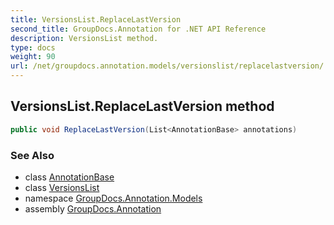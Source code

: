 ```yaml
---
title: VersionsList.ReplaceLastVersion
second_title: GroupDocs.Annotation for .NET API Reference
description: VersionsList method. 
type: docs
weight: 90
url: /net/groupdocs.annotation.models/versionslist/replacelastversion/
---
```

## VersionsList.ReplaceLastVersion method

```csharp
public void ReplaceLastVersion(List<AnnotationBase> annotations)
```

### See Also

* class [AnnotationBase](../../../groupdocs.annotation.models.annotationmodels/annotationbase/)
* class [VersionsList](../)
* namespace [GroupDocs.Annotation.Models](../../versionslist/)
* assembly [GroupDocs.Annotation](../../../)


